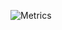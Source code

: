 ![Metrics](https://metrics.lecoq.io/mpfdev?template=classic&base.activity=0&base.community=0&languages=1&pagespeed=1&tweets=1&languages.ignored=html&pagespeed.detailed=false&pagespeed.screenshot=false&tweets.limit=4&tweets.user=mpfdev&pagespeed.url=mpfdev.netlify.app&config.timezone=America%2FSao_Paulo&config.animated=true)
